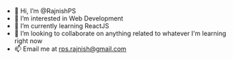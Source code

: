 - 👋 Hi, I’m @RajnishPS 
- 👀 I’m interested in Web Development
- 🌱 I’m currently learning ReactJS
- 💞️ I’m looking to collaborate on anything related to whatever I'm learning right now
- 📫 Email me at rps.rajnish@gmail.com

<!---
rajnishps/rajnishps is a ✨ special ✨ repository because its `README.md` (this file) appears on your GitHub profile.
You can click the Preview link to take a look at your changes.
--->
